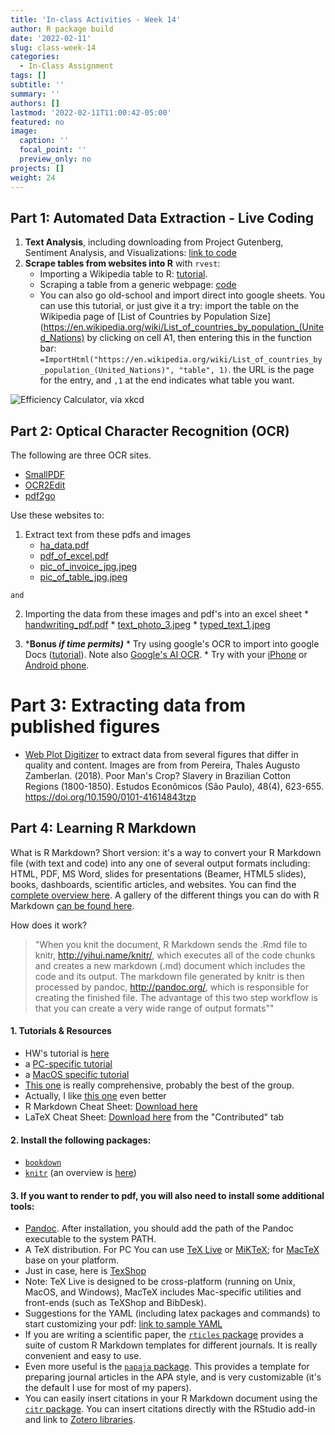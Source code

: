 ```yaml
---
title: 'In-class Activities - Week 14'
author: R package build
date: '2022-02-11'
slug: class-week-14
categories:
  - In-Class Assignment
tags: []
subtitle: ''
summary: ''
authors: []
lastmod: '2022-02-11T11:00:42-05:00'
featured: no
image:
  caption: ''
  focal_point: ''
  preview_only: no
projects: []
weight: 24
---
```


## Part 1: Automated Data Extraction - Live Coding

1. **Text Analysis**, including downloading from Project Gutenberg, Sentiment Analysis, and Visualizations: [link to code](https://gist.github.com/embruna/20a42d68d3c56047fbffc585feb64fd1)
1. **Scrape tables from websites into R** with `rvest`: 
    * Importing a Wikipedia table to R: [tutorial](https://kyleake.medium.com/wikipedia-data-scraping-with-r-rvest-in-action-3c419db9af2d).  
    * Scraping a table from a generic webpage: [code](https://gist.github.com/embruna/0614e25e6113f7d491f6ba826af87e04)
    * You can also go old-school and import direct into google sheets. You can use this tutorial, or just give it a try: import the table on the Wikipedia page of [List of Countries by Population Size](https://en.wikipedia.org/wiki/List_of_countries_by_population_(United_Nations) by clicking on cell A1, then entering this in the function bar: `=ImportHtml("https://en.wikipedia.org/wiki/List_of_countries_by_population_(United_Nations)", "table", 1)`. the URL is the page for the entry, and `,1` at the end indicates what table you want. 

![Efficiency Calculator, via [xkcd](https://xkcd.com/1205/)](https://imgs.xkcd.com/comics/is_it_worth_the_time.png)  



## Part 2: Optical Character Recognition (OCR)

The following are three OCR sites. 

  * [SmallPDF](https://smallpdf.com/)
  * [OCR2Edit](www.ocr2edit.com)
  * [pdf2go](https://www.pdf2go.com/)

Use these websites to:

  1. Extract text from these pdfs and images
      * [ha_data.pdf](https://github.com/BrunaLab/LAS6292_DataManagement/blob/master/course-materials/class-sessions/14-automated-data-extraction/ocr_files_for_class/ocr_to_csv/ha_data.pdf)
      * [pdf_of_excel.pdf](https://github.com/BrunaLab/LAS6292_DataManagement/blob/master/course-materials/class-sessions/14-automated-data-extraction/ocr_files_for_class/ocr_to_csv/pdf_of_excel.pdf)
      * [pic_of_invoice_jpg.jpeg](https://github.com/BrunaLab/LAS6292_DataManagement/blob/master/course-materials/class-sessions/14-automated-data-extraction/ocr_files_for_class/ocr_to_csv/pic_of_invoice_jpg.jpeg)
      * [pic_of_table_jpg.jpeg](https://github.com/BrunaLab/LAS6292_DataManagement/blob/master/course-materials/class-sessions/14-automated-data-extraction/ocr_files_for_class/ocr_to_csv/pic_of_table_jpg.jpeg)

    and  

  2. Importing the data from these images and pdf's into an excel sheet
    * [handwriting_pdf.pdf](https://github.com/BrunaLab/LAS6292_DataManagement/blob/master/course-materials/class-sessions/14-automated-data-extraction/ocr_files_for_class/ocr_to_text/handwriting_pdf.pdf)
    * [text_photo_3.jpeg](https://github.com/BrunaLab/LAS6292_DataManagement/blob/master/course-materials/class-sessions/14-automated-data-extraction/ocr_files_for_class/ocr_to_text/text_photo_3.jpeg)
    * [typed_text_1.jpeg](https://github.com/BrunaLab/LAS6292_DataManagement/blob/master/course-materials/class-sessions/14-automated-data-extraction/ocr_files_for_class/ocr_to_text/typed_text_1.jpeg)
  
  3. ***Bonus *if time permits)*** 
    * Try using google's OCR to import into google Docs ([tutorial](https://www.klippa.com/en/blog/information/google-docs-ocr/)). Note also [Google's AI OCR](https://cloud.google.com/use-cases/ocr).
    * Try with your [iPhone](https://support.apple.com/en-us/HT212630) or [Android phone](https://www.usatoday.com/story/tech/tips/2022/05/08/iphone-android-use-smartphone-as-scanner/9674231002/).

# Part 3: Extracting data from published figures


* [Web Plot Digitizer](https://automeris.io/WebPlotDigitizer/) to extract data from several figures that differ in quality and content. Images are from from Pereira, Thales Augusto Zamberlan. (2018). Poor Man's Crop? Slavery in Brazilian Cotton Regions (1800-1850). Estudos Econômicos (São Paulo), 48(4), 623-655. https://doi.org/10.1590/0101-41614843tzp




## Part 4: Learning R Markdown

What is R Markdown? Short version: it's a way to convert your R Markdown file (with text and code) into any one of several output formats including: HTML, PDF, MS Word, slides for presentations (Beamer, HTML5 slides), books, dashboards, scientific articles, and websites. You can find the [complete overview here](https://rmarkdown.rstudio.com/). A gallery of the different things you can do with R Markdown [can be found here](https://rmarkdown.rstudio.com/gallery.html).

How does it work? 

> "When you knit the document, R Markdown sends the .Rmd file to knitr, http://yihui.name/knitr/, which executes all of the code chunks and creates a new markdown (.md) document which includes the code and its output. The markdown file generated by knitr is then processed by pandoc, http://pandoc.org/, which is responsible for creating the finished file. The advantage of this two step workflow is that you can create a very wide range of output formats""

#### 1. Tutorials & Resources

 - HW's tutorial is [here](https://r4ds.had.co.nz/r-markdown.html)
 - a [PC-specific tutorial](https://medium.com/@sorenlind/create-pdf-reports-using-r-r-markdown-latex-and-knitr-on-windows-10-952b0c48bfa9)
 - a [MacOS specific tutorial](https://medium.com/@sorenlind/create-pdf-reports-using-r-r-markdown-latex-and-knitr-on-macos-high-sierra-e7b5705c9fd) 
 - [This one](https://ourcodingclub.github.io/tutorials/rmarkdown/) is really comprehensive, probably the best of the group.
 - Actually, I like [this one](https://ucsbcarpentry.github.io/R-markdown/02-intro/index.html) even better 
 - R Markdown Cheat Sheet: [Download here](https://posit.co/resources/cheatsheets/)
 - LaTeX Cheat Sheet: [Download here](https://posit.co/resources/cheatsheets/) from the "Contributed" tab

#### 2. Install the following packages: 

- [`bookdown`](https://pkgs.rstudio.com/bookdown/)
- [`knitr`](https://github.com/yihui/knitr) (an overview is [here](https://yihui.org/knitr/))

#### 3. If you want to render to pdf, you will also need to install some additional tools: 

- [Pandoc](https://github.com/jgm/pandoc/releases). After installation, you should add the path of the Pandoc executable to the system PATH.
- A TeX distribution. For PC You can use [TeX Live](https://www.tug.org/texlive/) or [MiKTeX](https://miktex.org/download); for [MacTeX](https://tug.org/mactex/mactex-download.html) base on your platform. 
- Just in case, here is [TexShop](https://pages.uoregon.edu/koch/texshop/)
- Note: TeX Live is designed to be cross-platform (running on Unix, MacOS, and Windows), MacTeX includes Mac-specific utilities and front-ends (such as TeXShop and BibDesk).
- Suggestions for the YAML (including latex packages and commands) to start customizing your pdf: [link to sample YAML](https://gist.github.com/embruna/dae2ff1f1c4b56ab0193fd29d22ba8af)  
- If you are writing a scientific paper, the [`rticles` package](https://pkgs.rstudio.com/rticles/) provides a suite of custom R Markdown templates for different journals. It is really convenient and easy to use.
- Even more useful is the [`papaja` package](https://github.com/crsh/papaja). This provides a template for preparing journal articles in the APA style, and is very customizable (it's the default I use for most of my papers).
- You can easily insert citations in your R Markdown document using the [`citr` package](https://github.com/crsh/citr). You can insert citations directly with the RStudio add-in and link to [Zotero libraries](https://www.zotero.org/).



<!--- ## Grading Rubric: ---->


